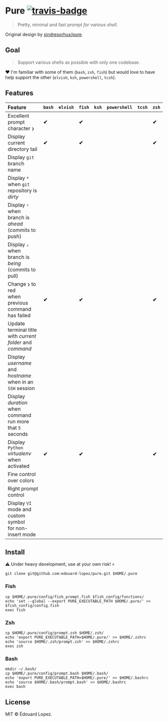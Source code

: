 # Pure [![travis-badge]][travis-link]

> Pretty, minimal and fast prompt _for various shell_.

Original design by [sindresorhus/pure](https://github.com/sindresorhus/pure).

## Goal

> Support various shells as possible with only one codebase.

❤️ I'm familiar with some of them (`bash`, `zsh`, `fish`) but would love to have help support the other (`elvish`, `ksh`, `powershell`, `tcsh`).

## Features

<!-- ✔✖ -->
| Feature                                                        | `bash` | `elvish` | `fish` | `ksh` | `powershell` | `tcsh` | `zsh` |
| :------------------------------------------------------------- | :----- | :------- | :----- | :---- | :----------- | :----- | :---- |
| Excellent prompt character `❯`                                 | **✔**    |          | **✔**    |       |              |        | **✔**   |
| Display current directory tail                                 | **✔**    |          | **✔**    |       |              |        | **✔**   |
| Display `git` branch name                                      |        |          |        |       |              |        |       |
| Display `*` when `git` repository is _dirty_                   |        |          |        |       |              |        |       |
| Display `⇡` when branch is _ahead_<br>(commits to push)        |        |          |        |       |              |        |       |
| Display `⇣` when branch is _being_<br>(commits to pull)        |        |          |        |       |              |        |       |
| Change `❯` to red <br>when previous command has failed         | **✔**    |          | **✔**    |       |              |        | **✔**   |
| Update terminal title <br>with _current folder_ and _command_  |        |          |        |       |              |        |       |
| Display _username_ and _hostname_ <br>when in an `SSH` session |        |          |        |       |              |        |       |
| Display _duration_ <br>when command run more that `5` seconds  |        |          |        |       |              |        |       |
| Display `Python` _virtualenv_ when activated                   | **✔**    |          | **✔**    |       |              |        | **✔**   |
| Fine control over colors                                       |        |          |        |       |              |        |       |
| Right prompt control                                           |        |          |        |       |              |        |       |
| Display `VI` mode and custom symbol <br>for non-insert mode    |        |          |        |       |              |        |       |
## Install

⚠️ Under heavy development, use at your own risk! 💀

    git clone git@github.com:edouard-lopez/pure.git $HOME/.pure
<!-- 
    pip install pure
-->

### Fish

    cp $HOME/.pure/config/fish_prompt.fish $fish_config/functions/
    echo 'set --global --export PURE_EXECUTABLE_PATH $HOME/.pure/' >> $fish_config/config.fish
    exec fish

### Zsh

    cp $HOME/.pure/config/prompt.zsh $HOME/.zsh/
    echo 'export PURE_EXECUTABLE_PATH=$HOME/.pure/' >> $HOME/.zshrc
    echo 'source $HOME/.zsh/prompt.zsh' >> $HOME/.zshrc
    exec zsh

### Bash

    mkdir ~/.bash/
    cp $HOME/.pure/config/prompt.bash $HOME/.bash/
    echo 'export PURE_EXECUTABLE_PATH=$HOME/.pure/' >> $HOME/.bashrc
    echo 'source $HOME/.bash/prompt.bash' >> $HOME/.bashrc
    exec bash

## License

MIT © Édouard Lopez.

[travis-link]: https://travis-ci.com/edouard-lopez/pure "TravisCI" 
[travis-badge]: https://travis-ci.com/edouard-lopez/pure.svg?branch=master
